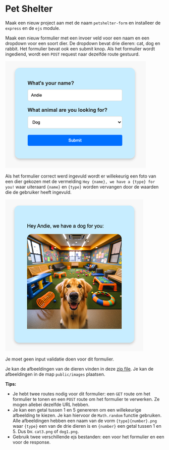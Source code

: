 # Pet Shelter

Maak een nieuw project aan met de naam `petshelter-form` en installeer de `express` en de `ejs` module.

Maak een nieuw formulier met een invoer veld voor een naam en een dropdown voor een soort dier. De dropdown bevat drie dieren: cat, dog en rabbit. Het formulier bevat ook een submit knop. Als het formulier wordt ingediend, wordt een `POST` request naar dezelfde route gestuurd.

![formulier](../../../exercises/express/petshelter-form/form.png)

Als het formulier correct werd ingevuld wordt er willekeurig een foto van een dier gekozen met de vermelding `Hey {name}, we have a {type} for you!` waar uiteraard `{name}` en `{type}` worden vervangen door de waarden die de gebruiker heeft ingevuld.

![Form response](../../../exercises/express/petshelter-form/form-response.png)

Je moet geen input validatie doen voor dit formulier.

Je kan de afbeeldingen van de dieren vinden in deze [zip file](../../../exercises/express/petshelter-form/animals.zip). Je kan de afbeeldingen in de map `public/images` plaatsen.

**Tips:**

* Je hebt twee routes nodig voor dit formulier: een `GET` route om het formulier te tonen en een `POST` route om het formulier te verwerken. Ze mogen allebei dezelfde URL hebben.
* Je kan een getal tussen 1 en 5 genereren om een willekeurige afbeelding te kiezen. Je kan hiervoor de `Math.random` functie gebruiken. Alle afbeeldingen hebben een naam van de vorm `{type}{number}.png` waar `{type}` een van de drie dieren is en `{number}` een getal tussen 1 en 5. Dus bv. `cat3.png` of `dog1.png`.
* Gebruik twee verschillende ejs bestanden: een voor het formulier en een voor de response.

